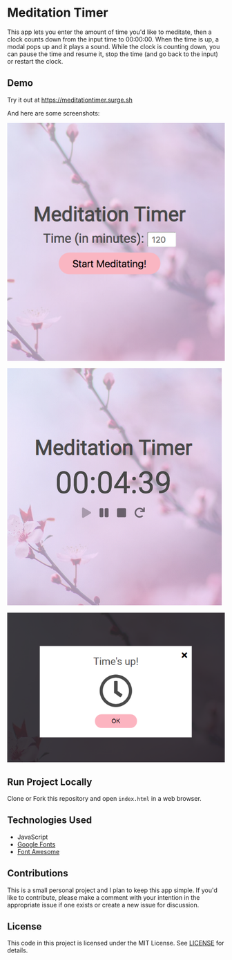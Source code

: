 # Meditation Timer

This app lets you enter the amount of time you'd like to meditate, then a clock counts down from the input time to 00:00:00. When the time is up, a modal pops up and it plays a sound.
While the clock is counting down, you can pause the time and resume it, stop the time (and go back to the input) or restart the clock.

## Demo

Try it out at https://meditationtimer.surge.sh

And here are some screenshots:

![Meditation Timer - Input](https://github.com/kellim/meditation-timer/blob/master/screenshots/meditation-timer-input.png)

![Meditation Timer - Time](https://github.com/kellim/meditation-timer/blob/master/screenshots/meditation-timer-time.png)

![Meditation Timer - Time's Up!](https://github.com/kellim/meditation-timer/blob/master/screenshots/times-up.png)

## Run Project Locally

Clone or Fork this repository and open `index.html` in a web browser.

## Technologies Used
* JavaScript
* [Google Fonts](https://fonts.google.com/)
* [Font Awesome](https://fontawesome.com/)

## Contributions

This is a small personal project and I plan to keep this app simple. If you'd like to contribute, please make a comment with your intention in the appropriate issue if one exists or create a new issue for discussion.

## License

This code in this project is licensed under the MIT License. See [LICENSE](https://github.com/kellim/meditation-timer/blob/master/LICENSE) for details.
